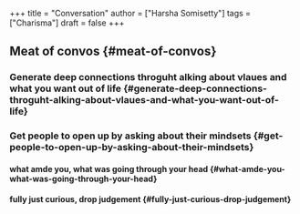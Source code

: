+++
title = "Conversation"
author = ["Harsha Somisetty"]
tags = ["Charisma"]
draft = false
+++

## Meat of convos {#meat-of-convos}


### Generate deep connections throguht alking about vlaues and what you want out of life {#generate-deep-connections-throguht-alking-about-vlaues-and-what-you-want-out-of-life}


### Get people to open up by asking about their mindsets {#get-people-to-open-up-by-asking-about-their-mindsets}


#### what amde you, what was going through your head {#what-amde-you-what-was-going-through-your-head}


#### fully just curious, drop judgement {#fully-just-curious-drop-judgement}